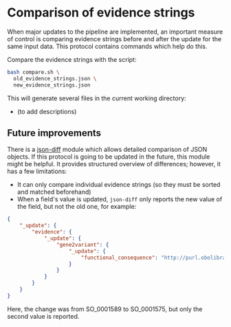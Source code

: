 # Comparison of evidence strings

When major updates to the pipeline are implemented, an important measure of control is comparing evidence strings before and after the update for the same input data. This protocol contains commands which help do this.

Compare the evidence strings with the script:
```bash
bash compare.sh \
  old_evidence_strings.json \
  new_evidence_strings.json
```

This will generate several files in the current working directory:
* (to add descriptions)

## Future improvements
There is a [json-diff](https://pypi.org/project/json-diff/) module which allows detailed comparison of JSON objects. If this protocol is going to be updated in the future, this module might be helpful. It provides structured overview of differences; however, it has a few limitations:
 * It can only compare individual evidence strings (so they must be sorted and matched beforehand)
 * When a field's value is updated, `json-diff` only reports the new value of the field, but not the old one, for example:
```json
{
    "_update": {
        "evidence": {
            "_update": {
                "gene2variant": {
                    "_update": {
                        "functional_consequence": "http://purl.obolibrary.org/obo/SO_0001575"
                    }
                }
            }
        }
    }
}
```

Here, the change was from SO_0001589 to SO_0001575, but only the second value is reported.
